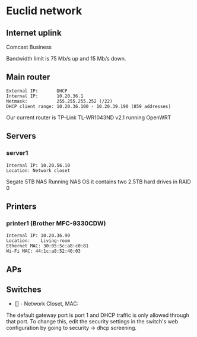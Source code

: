 # Euclid network

## Internet uplink

Comcast Business 

Bandwidth limit is 75 Mb/s up and 15 Mb/s down.

## Main router

    External IP:       DHCP
    Internal IP:       10.20.36.1
    Netmask:           255.255.255.252 (/22)
    DHCP client range: 10.20.36.100 - 10.20.39.190 (859 addresses)

Our current router is TP-Link TL-WR1043ND v2.1 running OpenWRT

## Servers

### server1 ###
    
    Internal IP: 10.20.56.10
    Location: Network closet

Segate 5TB NAS Running NAS OS it contains two 2.5TB hard drives in RAID 0 

## Printers

### printer1 (Brother MFC-9330CDW) ###

    Internal IP: 10.20.36.90
    Location:    Living-room
    Ethernet MAC: 30:05:5c:a8:c0:81
    Wi-Fi MAC: 44:1c:a8:52:40:03

## APs

## Switches

 * [] - Network Closet, MAC: 

The default gateway port is port 1 and DHCP traffic is only allowed through that port. To change this, edit the security settings in the switch's web configuration by going to security -> dhcp screening. 
